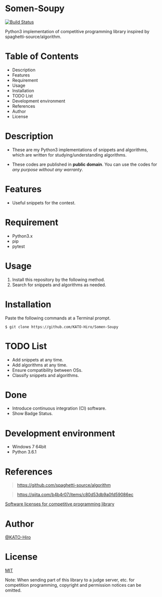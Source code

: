 # Somen-Soupy

[![Build Status](https://travis-ci.org/KATO-Hiro/Somen-Soupy.svg?branch=master)](https://travis-ci.org/KATO-Hiro/Somen-Soupy)

Python3 implementation of competitive programming library inspired by spaghetti-source/algorithm.


# Table of Contents
- Description
- Features
- Requirement
- Usage
- Installation
- TODO List
- Development environment
- References
- Author
- License


# Description
- These are my Python3 implementations of snippets and algorithms, which are written for studying/understanding algorithms.

- These codes are published in __public domain__. You can use the codes for _any purpose without any warranty_.


# Features
- Useful snippets for the contest.


# Requirement
- Python3.x
- pip
- pytest


# Usage
1. Install this repository by the following method.
2. Search for snippets and algorithms as needed.


# Installation
Paste the following commands at a Terminal prompt.

    $ git clone https://github.com/KATO-Hiro/Somen-Soupy


# TODO List
- Add snippets at any time.
- Add algorithms at any time.
- Ensure compatibility between OSs.
- Classify snippets and algorithms.

# Done
- Introduce continuous integration (CI) software.
- Show Badge Status.


# Development environment
- Windows 7 64bit
- Python 3.6.1


# References

>https://github.com/spaghetti-source/algorithm

>https://qiita.com/b4b4r07/items/c80d53db9a0fd59086ec

[Software licenses for competitive programming library](https://kimiyuki.net/blog/2020/02/14/licenses-for-kyopro-libraries/)

# Author
[@KATO-Hiro](https://twitter.com/k_hiro1818)


# License
[MIT](http://KATO-Hiro.mit-license.org)

Note: When sending part of this library to a judge server, etc. for competition programming, copyright and permission notices can be omitted.
